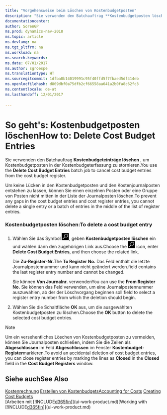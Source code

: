 ```yaml
---
title: "Vorgehensweise beim Löschen von Kostenbudgetposten"
description: "Sie verwenden den Batchauftrag **Kostenbudgetposten löschen**, um Kostenbudgetposten in der Kostenbudgeterfassung zu stornieren."
documentationcenter: 
author: SorenGP
ms.prod: dynamics-nav-2018
ms.topic: article
ms.devlang: na
ms.tgt_pltfrm: na
ms.workload: na
ms.search.keywords: 
ms.date: 07/01/2017
ms.author: sgroespe
ms.translationtype: HT
ms.sourcegitcommit: 1dfba8b14019991c95f40ffd5f7fbaed5df414eb
ms.openlocfilehash: d869dbf0a75dfb2cf66558aa641a2b0fa8c62fc3
ms.contentlocale: de-at
ms.lasthandoff: 12/01/2017

---
```

# <a name="how-to-delete-cost-budget-entries"></a><span data-ttu-id="d2627-103">So geht's: Kostenbudgetposten löschen</span><span class="sxs-lookup"><span data-stu-id="d2627-103">How to: Delete Cost Budget Entries</span></span>
<span data-ttu-id="d2627-104">Sie verwenden den Batchauftrag **Kostenbudgeteinträge löschen** , um Kostenbudgetposten in der Kostenbudgeterfassung zu stornieren.</span><span class="sxs-lookup"><span data-stu-id="d2627-104">You use the **Delete Cost Budget Entries** batch job to cancel cost budget entries from the cost budget register.</span></span>  

<span data-ttu-id="d2627-105">Um keine Lücken in den Kostenbudgetposten und den Kostenjournalposten entstehen zu lassen, können Sie einen einzelnen Posten oder eine Gruppe von Posten nicht mitten in der Liste der Journalposten löschen.</span><span class="sxs-lookup"><span data-stu-id="d2627-105">To prevent any gaps in the cost budget entries and cost register entries, you cannot delete a single entry or a batch of entries in the middle of the list of register entries.</span></span>  

### <a name="to-delete-a-cost-budget-entry"></a><span data-ttu-id="d2627-106">Kostenbudgetposten löschen:</span><span class="sxs-lookup"><span data-stu-id="d2627-106">To delete a cost budget entry</span></span>  

1.  <span data-ttu-id="d2627-107">Wählen Sie das Symbol ![Nach Seite oder Bericht suchen](media/ui-search/search_small.png "Symbol Nach Seite oder Bericht suchen"), geben **Kostenbudgetposten löschen** ein und wählen dann den zugehörigen Link aus.</span><span class="sxs-lookup"><span data-stu-id="d2627-107">Choose the ![Search for Page or Report](media/ui-search/search_small.png "Search for Page or Report icon") icon, enter **Delete Cost Budget Entries**, and then choose the related link.</span></span>  

    <span data-ttu-id="d2627-108">Die **Zu-Register-Nr.**</span><span class="sxs-lookup"><span data-stu-id="d2627-108">The **To Register No.**</span></span> <span data-ttu-id="d2627-109">Das Feld  enthält die letzte Journalpostennummer und kann nicht geändert werden.</span><span class="sxs-lookup"><span data-stu-id="d2627-109">field contains the last register entry number and cannot be changed.</span></span>  

    <span data-ttu-id="d2627-110">Sie können **Von Journalnr.** verwenden</span><span class="sxs-lookup"><span data-stu-id="d2627-110">You can use the **From Register No.**</span></span> <span data-ttu-id="d2627-111">Sie können das Feld  verwenden, um eine Journalpostennummer auszuwählen, ab der der Löschvorgang beginnen soll.</span><span class="sxs-lookup"><span data-stu-id="d2627-111">field to select a register entry number from which the deletion should begin.</span></span>  
2.  <span data-ttu-id="d2627-112">Wählen Sie die Schaltfläche **OK** aus, um die ausgewählten Kostenbudgetposten zu löschen.</span><span class="sxs-lookup"><span data-stu-id="d2627-112">Choose the **OK** button to delete the selected cost budget entries.</span></span>  

> [!NOTE]  
>  <span data-ttu-id="d2627-113">Um ein versehentliches Löschen von Kostenbudgetposten zu vermeiden, können Sie Journalposten schließen, indem Sie die Zeilen als **Abgeschlossen** im Feld **Abgeschlossen** im Fenster **Kostenbudget-Register**markieren.</span><span class="sxs-lookup"><span data-stu-id="d2627-113">To avoid an accidental deletion of cost budget entries, you can close register entries by marking the lines as **Closed** in the **Closed** field in the **Cost Budget Registers** window.</span></span>  

## <a name="see-also"></a><span data-ttu-id="d2627-114">Siehe auch</span><span class="sxs-lookup"><span data-stu-id="d2627-114">See Also</span></span>  
<span data-ttu-id="d2627-115">[Kostenrechnung](finance-manage-cost-accounting.md)
[Erstellen von Kostenbudgets](finance-create-cost-budgets.md)</span><span class="sxs-lookup"><span data-stu-id="d2627-115">[Accounting for Costs](finance-manage-cost-accounting.md)
[Creating Cost Budgets](finance-create-cost-budgets.md)</span></span>  
<span data-ttu-id="d2627-116">[Arbeiten mit [!INCLUDE[d365fin](includes/d365fin_md.md)]](ui-work-product.md)</span><span class="sxs-lookup"><span data-stu-id="d2627-116">[Working with [!INCLUDE[d365fin](includes/d365fin_md.md)]](ui-work-product.md)</span></span>

